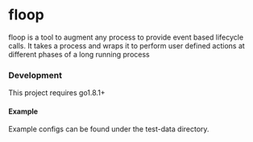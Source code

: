 # floop
floop is a tool to augment any process to provide event based lifecycle calls.  It takes
a process and wraps it to perform user defined actions at different phases of a long
running process

### Development
This project requires go1.8.1+

#### Example
Example configs can be found under the test-data directory.
